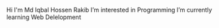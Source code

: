  Hi I'm Md Iqbal Hossen Rakib
 I’m interested in Programming
 I’m currently learning Web Delelopment


<!---
md-rakib420/md-rakib420 is a ✨ special ✨ repository because its `README.md` (this file) appears on your GitHub profile.
You can click the Preview link to take a look at your changes.
--->
